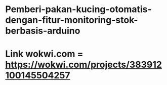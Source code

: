 # Pemberi-pakan-kucing-otomatis-dengan-fitur-monitoring-stok-berbasis-arduino


Link wokwi.com = https://wokwi.com/projects/383912100145504257
================
